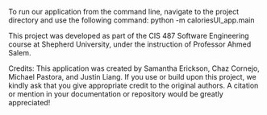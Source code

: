 To run our application from the command line, navigate to the project directory and use the following command:
python -m caloriesUI_app.main

This project was developed as part of the CIS 487 Software Engineering course at Shepherd University, 
under the instruction of Professor Ahmed Salem.

Credits:
This application was created by Samantha Erickson, Chaz Cornejo, Michael Pastora, and Justin Liang.
If you use or build upon this project, we kindly ask that you give appropriate credit to the original authors.
A citation or mention in your documentation or repository would be greatly appreciated!
